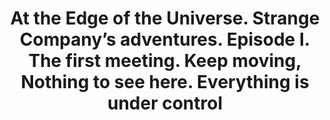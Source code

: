 ---
layout: product
title: "At the Edge of the Universe. Strange Company’s adventures. Episode I. The first meeting. Keep moving, Nothing to see here. Everything is under control                  "
price: "1300" 
desc: "1/24 Figura"
img_path: "/assets/img/MBLTD24034.webp"
brand: "MasterBox"
available: false
special_offer: false
new: false
soon: false
cat: "010000"
subcat: "015300"
subsubcat: "0N/A"
sifra: "MBLTD24034"
popular: false
spec: false
---